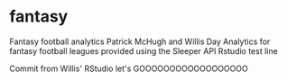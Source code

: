 # fantasy
Fantasy football analytics
Patrick McHugh and Willis Day
Analytics for fantasy football leagues provided using the Sleeper API
Rstudio test line

Commit from Willis' RStudio let's GOOOOOOOOOOOOOOOOOO
